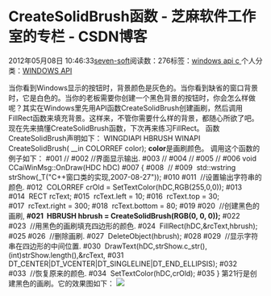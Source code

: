 
# CreateSolidBrush函数 -  芝麻软件工作室的专栏 - CSDN博客


2012年05月08日 10:46:33[seven-soft](https://me.csdn.net/softn)阅读数：276标签：[windows																](https://so.csdn.net/so/search/s.do?q=windows&t=blog)[api																](https://so.csdn.net/so/search/s.do?q=api&t=blog)[c																](https://so.csdn.net/so/search/s.do?q=c&t=blog)[
							](https://so.csdn.net/so/search/s.do?q=api&t=blog)[
																					](https://so.csdn.net/so/search/s.do?q=windows&t=blog)个人分类：[WINDOWS API																](https://blog.csdn.net/softn/article/category/1130113)
[
																								](https://so.csdn.net/so/search/s.do?q=windows&t=blog)


当你看到Windows显示的按钮时，背景颜色是灰色的。当你看到缺省的窗口背景时，它是白色的。当你的老板需要你创建一个黑色背景的按钮时，你会怎么样做呢？其实在Windows里先用API函数CreateSolidBrush创建画刷，然后调用FillRect函数来填充背景。这样来，不管你需要什么样的背景，都随心所欲了吧。现在先来搞懂CreateSolidBrush函数，下次再来练习FillRect。
函数CreateSolidBrush声明如下：
WINGDIAPI HBRUSH WINAPI CreateSolidBrush( __in COLORREF color);
**color**是画刷颜色。
调用这个函数的例子如下：
\#001 //
\#002 //界面显示输出.
\#003 //
\#004 //
\#005 //
\#006 void CCaiWinMsg::OnDraw(HDC hDC)
\#007 {
\#008  //
\#009  std::wstring strShow(_T("C++窗口类的实现,2007-08-27"));
\#010
\#011  //设置输出字符串的颜色.
\#012  COLORREF crOld = SetTextColor(hDC,RGB(255,0,0));
\#013
\#014  RECT rcText;
\#015  rcText.left = 10;
\#016  rcText.top = 30;
\#017  rcText.right = 300;
\#018  rcText.bottom = 80;
\#019
\#020  //创建黑色的画刷,
**\#021  HBRUSH hbrush = CreateSolidBrush(RGB(0, 0, 0));**
\#022
\#023  //用黑色的画刷填充四边形的颜色.
\#024  FillRect(hDC,&rcText,hbrush);
\#025
\#026  //删除画刷.
\#027  DeleteObject(hbrush);
\#028
\#029  //显示字符串在四边形的中间位置.
\#030  DrawText(hDC,strShow.c_str(),(int)strShow.length(),&rcText,
\#031         DT_CENTER|DT_VCENTER|DT_SINGLELINE|DT_END_ELLIPSIS);
\#032
\#033  //恢复原来的颜色.
\#034  SetTextColor(hDC,crOld);
\#035 }
第21行是创建黑色的画刷。它的效果图如下：
![](https://p-blog.csdn.net/images/p_blog_csdn_net/caimouse/71665/o_Brush.JPG)


